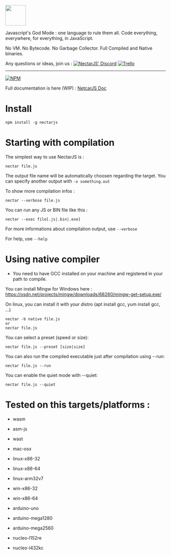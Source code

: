 <p>
 
<img height="64" src="https://i.imgur.com/oXRdycNl.png">

<br>

Javascript's God Mode : one language to rule them all. Code everything, everywhere, for everything, in JavaScript.

No VM. No Bytecode. No Garbage Collector. Full Compiled and Native binaries.

Any questions or ideas, join us : [![NectarJS' Discord](https://img.shields.io/badge/Discord-Join-brightgreen.svg)](https://discord.gg/cpe2UuN)   [![Trello](https://img.shields.io/badge/Trello-Join-brightgreen.svg)](https://trello.com/invite/b/6F4rvEj2/9d7677f9dc6b5bf2f5b33e45fc794182/nectarjs)

<hr>

[![NPM](https://nodei.co/npm/nectarjs.png?downloads=true&downloadRank=true&stars=true)](https://nodei.co/npm/nectarjs/)

Full documentation is here (WIP) : [NetcarJS Doc](https://doc.nectarjs.com/)

</p>

# Install

```
npm install -g nectarjs
```

# Starting with compilation

The simplest way to use NectarJS is :

```
nectar file.js
```

The output file name will be automatically choosen regarding the target. You can specify another output with `-o something.out`

To show more compilation infos :

```
nectar --verbose file.js
```

You can run any JS or BIN file like this :

```
nectar --exec file[.js|.bin|.exe]
```

For more informations about compilation output, use `--verbose`

For help, use `--help`

# Using native compiler

* You need to have GCC installed on your machine and registered in your path to compile.

You can install Mingw for Windows here : https://osdn.net/projects/mingw/downloads/68260/mingw-get-setup.exe/

On linux, you can install it with your distro (apt install gcc, yum install gcc, ...)

```
nectar -b native file.js
or
nectar file.js
```

You can select a preset (speed or size):

```
nectar file.js --preset [size|size]
```

You can also run the compiled executable just after compilation using --run:

```
nectar file.js --run
```

You can enable the quiet mode with --quiet:

```
nectar file.js --quiet
```

# Tested on this targets/platforms :

* wasm

* asm-js

* wast

* mac-osx

* linux-x86-32

* linux-x86-64

* linux-arm32v7

* win-x86-32

* win-x86-64

* arduino-uno

* arduino-mega1280

* arduino-mega2560

* nucleo-l152re

* nucleo-l432kc

